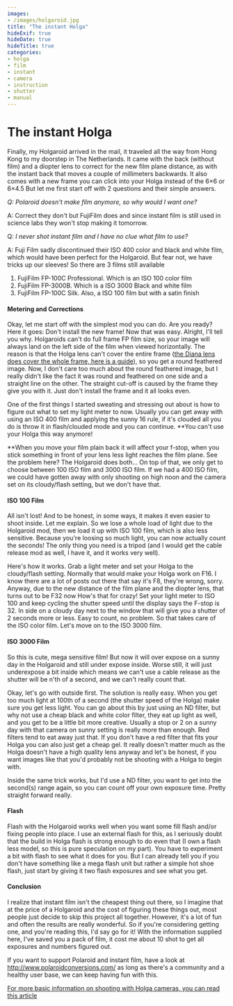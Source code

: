 ```yaml
---
images:
- /images/holgaroid.jpg
title: "The instant Holga"
hideExif: true
hideDate: true
hideTitle: true
categories:
- holga
- film
- instant
- camera
- instruction
- shutter
- manual
---
```

# The instant Holga

Finally, my Holgaroid arrived in the mail, it traveled all the way from Hong Kong to my doorstep in The Netherlands. It came with the back (without film) and a diopter lens to correct for the new film plane distance, as with the instant back that moves a couple of millimeters backwards. It also comes with a new frame you can click into your Holga instead of the 6×6 or 6×4.5 But let me first start off with 2 questions and their simple answers.

*Q: Polaroid doesn't make film anymore, so why would I want one?*

A: Correct they don't but FujiFilm does and since instant film is still used in science labs they won't stop making it tomorrow.

Q: *I never shot instant film and I have no clue what film to use?*

A: Fuji Film sadly discontinued their ISO 400 color and black and white film, which would have been perfect for the Holgaroid. But fear not, we have tricks up our sleeves! So there are 3 films still available

1.  FujiFilm FP-100C Professional. Which is an ISO 100 color film
2.  FujiFilm FP-3000B. Which is a ISO 3000 Black and white film
3.  FujiFilm FP-100C Silk. Also, a ISO 100 film but with a satin finish

#### Metering and Corrections

Okay, let me start off with the simplest mod you can do. Are you ready? Here it goes: Don't install the new frame! Now that was easy. Alright, I'll tell you why. Holgaroids can't do full frame FP film size, so your image will always land on the left side of the film when viewed horizontally. The reason is that the Holga lens can't cover the entire frame ([the Diana lens does cover the whole frame, here is a guide](https://www.instantoptions.com/conversions/holga/)), so you get a round feathered image. Now, I don't care too much about the round feathered image, but I really didn't like the fact it was round and feathered on one side and a straight line on the other. The straight cut-off is caused by the frame they give you with it. Just don't install the frame and it all looks even.

One of the first things I started sweating and stressing out about is how to figure out what to set my light meter to now. Usually you can get away with using an ISO 400 film and applying the sunny 16 rule, if it's clouded all you do is throw it in flash/clouded mode and you can continue. **You can't use your Holga this way anymore!

**When you move your film plain back it will affect your f-stop, when you stick something in front of your lens less light reaches the film plane. See the problem here? The Holgaroid does both... On top of that, we only get to choose between 100 ISO film and 3000 ISO film. If we had a 400 ISO film, we could have gotten away with only shooting on high noon and the camera set on its cloudy/flash setting, but we don't have that.

#### ISO 100 Film

All isn't lost! And to be honest, in some ways, it makes it even easier to shoot inside. Let me explain. So we lose a whole load of light due to the Holgaroid mod, then we load it up with ISO 100 film, which is also less sensitive. Because you're loosing so much light, you can now actually count the seconds! The only thing you need is a tripod (and I would get the cable release mod as well, I have it, and it works very well).

Here's how it works. Grab a light meter and set your Holga to the cloudy/flash setting. Normally that would make your Holga work on F16. I know there are a lot of posts out there that say it's F8, they're wrong, sorry. Anyway, due to the new distance of the film plane and the diopter lens, that turns out to be F32 now How's that for crazy! Set your light meter to ISO 100 and keep cycling the shutter speed until the display says the F-stop is 32. In side on a cloudy day next to the window that will give you a shutter of 2 seconds more or less. Easy to count, no problem. So that takes care of the ISO color film. Let's move on to the ISO 3000 film.

#### **ISO 3000 Film**

So this is cute, mega sensitive film! But now it will over expose on a sunny day in the Holgaroid and still under expose inside. Worse still, it will just underexpose a bit inside which means we can't use a cable release as the shutter will be n'th of a second, and we can't really count that.

Okay, let's go with outside first. The solution is really easy. When you get too much light at 100th of a second (the shutter speed of the Holga) make sure you get less light. You can go about this by just using an ND filter, but why not use a cheap black and white color filter, they eat up light as well, and you get to be a little bit more creative. Usually a stop or 2 on a sunny day with that camera on sunny setting is really more than enough. Red filters tend to eat away just that. If you don't have a red filter that fits your Holga you can also just get a cheap gel. It really doesn't matter much as the Holga doesn't have a high quality lens anyway and let's be honest, if you want images like that you'd probably not be shooting with a Holga to begin with.

Inside the same trick works, but I'd use a ND filter, you want to get into the second(s) range again, so you can count off your own exposure time. Pretty straight forward really.

#### Flash

Flash with the Holgaroid works well when you want some fill flash and/or fixing people into place. I use an external flash for this, as I seriously doubt that the build in Holga flash is strong enough to do even that (I own a flash less model, so this is pure speculation on my part). You have to experiment a bit with flash to see what it does for you. But I can already tell you if you don't have something like a mega flash unit but rather a simple hot shoe flash, just start by giving it two flash exposures and see what you get.

#### **Conclusion**

I realize that instant film isn't the cheapest thing out there, so I imagine that at the price of a Holgaroid and the cost of figuring these things out, most people just decide to skip this project all together. However, it's a lot of fun and often the results are really wonderful. So if you're considering getting one, and you're reading this, I'd say go for it! With the information supplied here, I've saved you a pack of film, it cost me about 10 shot to get all exposures and numbers figured out.

If you want to support Polaroid and instant film, have a look at <http://www.polaroidconversions.com/> as long as there's a community and a healthy user base, we can keep having fun with this.

[For more basic information on shooting with Holga cameras, you can read this article](http://www.alternativephotography.com/wp/cameras-film/medium-format-holga/trackback)
